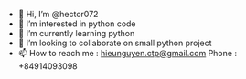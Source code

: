- 👋 Hi, I’m @hector072
- 👀 I’m interested in python code
- 🌱 I’m currently learning python
- 💞️ I’m looking to collaborate on small python project
- 📫 How to reach me : hieunguyen.ctp@gmail.com Phone : +84914093098

<!---
hector072/hector072 is a ✨ special ✨ repository because its `README.md` (this file) appears on your GitHub profile.
You can click the Preview link to take a look at your changes.
--->
